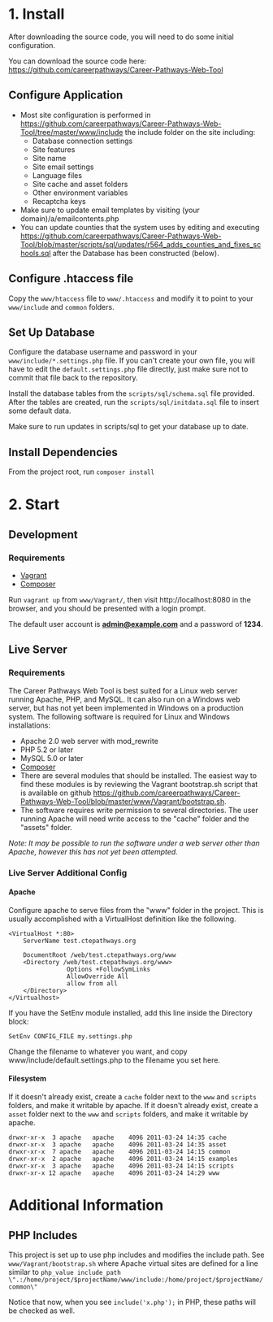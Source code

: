 # 1. Install
After downloading the source code, you will need to do some initial configuration.

You can download the source code here: https://github.com/careerpathways/Career-Pathways-Web-Tool


## Configure Application
* Most site configuration is performed in https://github.com/careerpathways/Career-Pathways-Web-Tool/tree/master/www/include the include folder on the site including:
    *  Database connection settings
    *  Site features
    *  Site name
    *  Site email settings
    *  Language files
    *  Site cache and asset folders
    *  Other environment variables
    *  Recaptcha keys
* Make sure to update email templates by visiting (your domain)/a/emailcontents.php
* You can update counties that the system uses by editing and executing https://github.com/careerpathways/Career-Pathways-Web-Tool/blob/master/scripts/sql/updates/r564_adds_counties_and_fixes_schools.sql after the Database has been constructed (below).


## Configure .htaccess file
Copy the `www/htaccess` file to `www/.htaccess` and modify it to point to your `www/include` and `common` folders.


## Set Up Database
Configure the database username and password in your `www/include/*.settings.php` file. If you can't create your own file, you will have to edit the `default.settings.php` file directly, just make sure not to commit that file back to the repository.

Install the database tables from the `scripts/sql/schema.sql` file provided. After the tables are created, run the `scripts/sql/initdata.sql` file to insert some default data.

Make sure to run updates in scripts/sql to get your database up to date.


## Install Dependencies
From the project root, run `composer install`



# 2. Start
## Development
### Requirements
* [Vagrant](https://www.vagrantup.com/)
* [Composer](https://getcomposer.org/)

Run `vagrant up` from `www/Vagrant/`, then visit http://localhost:8080 in the browser, and you should be presented with a login prompt.

The default user account is **admin@example.com** and a password of **1234**.

## Live Server
### Requirements
The Career Pathways Web Tool is best suited for a Linux web server running Apache, PHP, and MySQL. It can also run on a Windows web server, but has not yet been implemented in Windows on a production system. The following software is required for Linux and Windows installations:

* Apache 2.0 web server with mod_rewrite
* PHP 5.2 or later
* MySQL 5.0 or later
* [Composer](https://getcomposer.org/)
* There are several modules that should be installed. The easiest way to find these modules is by reviewing the Vagrant bootstrap.sh script that is available on github https://github.com/careerpathways/Career-Pathways-Web-Tool/blob/master/www/Vagrant/bootstrap.sh.
* The software requires write permission to several directories. The user running Apache will need write access to the "cache" folder and the "assets" folder.

*Note: It may be possible to run the software under a web server other than Apache, however this has not yet been attempted.*

### Live Server Additional Config
#### Apache
Configure apache to serve files from the "www" folder in the project. This is usually accomplished with a VirtualHost definition like the following.

```
<VirtualHost *:80>
	ServerName test.ctepathways.org

	DocumentRoot /web/test.ctepathways.org/www
	<Directory /web/test.ctepathways.org/www>
                Options +FollowSymLinks
                AllowOverride All
                allow from all
	</Directory>
</Virtualhost>
```

If you have the SetEnv module installed, add this line inside the Directory block:

    SetEnv CONFIG_FILE my.settings.php

Change the filename to whatever you want, and copy www/include/default.settings.php to the filename you set here.


#### Filesystem
If it doesn't already exist, create a `cache` folder next to the `www` and `scripts` folders, and make it writable by apache.
If it doesn't already exist, create a `asset` folder next to the `www` and `scripts` folders, and make it writable by apache.

```
drwxr-xr-x  3 apache   apache    4096 2011-03-24 14:35 cache
drwxr-xr-x  3 apache   apache    4096 2011-03-24 14:35 asset
drwxr-xr-x  7 apache   apache    4096 2011-03-24 14:15 common
drwxr-xr-x  2 apache   apache    4096 2011-03-24 14:15 examples
drwxr-xr-x  3 apache   apache    4096 2011-03-24 14:15 scripts
drwxr-xr-x 12 apache   apache    4096 2011-03-24 14:29 www
```


# Additional Information
## PHP Includes
This project is set up to use php includes and modifies the include path. See `www/Vagrant/bootstrap.sh` where Apache virtual sites are defined for a line similar to `php_value include_path \".:/home/project/$projectName/www/include:/home/project/$projectName/common\"`

Notice that now, when you see `include('x.php');` in PHP, these paths will be checked as well.
